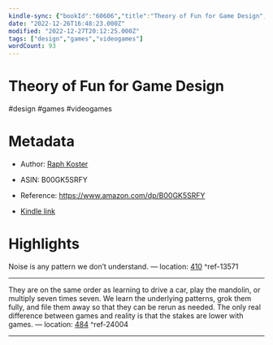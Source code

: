```yaml
---
kindle-sync: {"bookId":"60606","title":"Theory of Fun for Game Design","author":"Raph Koster","asin":"B00GK5SRFY","lastAnnotatedDate":"2017-08-04","bookImageUrl":"https://m.media-amazon.com/images/I/A11vGLbYKcL._SY160.jpg","highlightsCount":2}
date: "2022-12-26T16:48:23.000Z"
modified: "2022-12-27T20:12:25.000Z"
tags: ["design","games","videogames"]
wordCount: 93
---
```

# Theory of Fun for Game Design

#design #games #videogames 

# Metadata

* Author: [Raph Koster](https://www.amazon.com/Raph-Koster/e/B002BM7D3M/ref=dp_byline_cont_ebooks_1)

* ASIN: B00GK5SRFY

* Reference: <https://www.amazon.com/dp/B00GK5SRFY>

* [Kindle link](kindle://book?action=open&asin=B00GK5SRFY)

# Highlights

Noise is any pattern we don’t understand. — location: [410](kindle://book?action=open&asin=B00GK5SRFY&location=410) ^ref-13571

---

They are on the same order as learning to drive a car, play the mandolin, or multiply seven times seven. We learn the underlying patterns, grok them fully, and file them away so that they can be rerun as needed. The only real difference between games and reality is that the stakes are lower with games. — location: [484](kindle://book?action=open&asin=B00GK5SRFY&location=484) ^ref-24004

---
